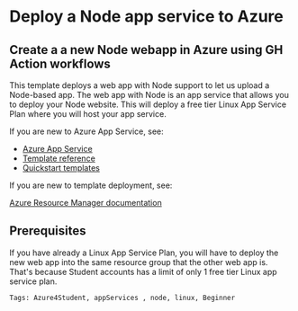 # Deploy a Node app service to Azure

## Create a a new Node webapp in Azure using GH Action workflows

This template deploys a web app with Node support to let us upload a Node-based app. The web app with Node is an app service that allows you to deploy your Node website. This will deploy a free tier Linux App Service Plan where you will host your app service.


If you are new to Azure App Service, see:

- [Azure App Service](https://azure.microsoft.com/services/app-service/web/)
- [Template reference](https://docs.microsoft.com/azure/templates/microsoft.web/allversions)
- [Quickstart templates](https://azure.microsoft.com/resources/templates/?resourceType=Microsoft.Compute&pageNumber=1&sort=Popular&term=web+apps)

If you are new to template deployment, see:

[Azure Resource Manager documentation](https://docs.microsoft.com/azure/azure-resource-manager/)

## Prerequisites

If you have already a Linux App Service Plan, you will have to deploy the new web app into the same resource group that the other web app is. That's because Student accounts has a limit of only 1 free tier Linux app service plan.

`Tags: Azure4Student, appServices , node, linux, Beginner`
